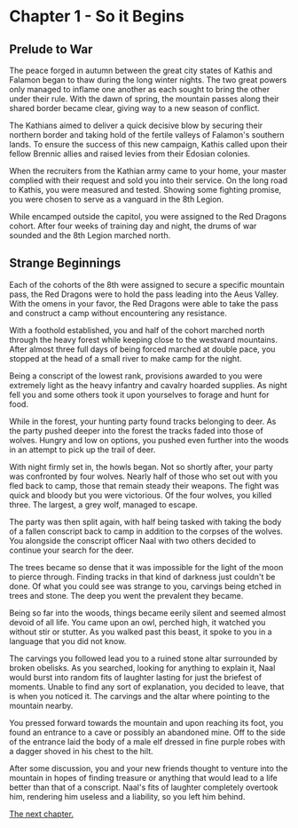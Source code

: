 # Chapter 1 - So it Begins

## Prelude to War

The peace forged in autumn between the great city states of Kathis and Falamon began to thaw during the long winter nights. The two great powers only managed to inflame one another as each sought to bring the other under their rule. With the dawn of spring, the mountain passes along their shared border became clear, giving way to a new season of conflict.

The Kathians aimed to deliver a quick decisive blow by securing their northern border and taking hold of the fertile valleys of Falamon's southern lands. To ensure the success of this new campaign, Kathis called upon their fellow Brennic allies and raised levies from their Edosian colonies.

When the recruiters from the Kathian army came to your home, your master complied with their request and sold you into their service. On the long road to Kathis, you were measured and tested. Showing some fighting promise, you were chosen to serve as a vanguard in the 8th Legion.

While encamped outside the capitol, you were assigned to the Red Dragons cohort. After four weeks of training day and night, the drums of war sounded and the 8th Legion marched north.

## Strange Beginnings

Each of the cohorts of the 8th were assigned to secure a specific mountain pass, the Red Dragons were to hold the pass leading into the Aeus Valley. With the omens in your favor, the Red Dragons were able to take the pass and construct a camp without encountering any resistance.

With a foothold established, you and half of the cohort marched north through the heavy forest while keeping close to the westward mountains. After almost three full days of being forced marched at double pace, you stopped at the head of a small river to make camp for the night.

Being a conscript of the lowest rank, provisions awarded to you were extremely light as the heavy infantry and cavalry hoarded supplies. As night fell you and some others took it upon yourselves to forage and hunt for food.

While in the forest, your hunting party found tracks belonging to deer. As the party pushed deeper into the forest the tracks faded into those of wolves. Hungry and low on options, you pushed even further into the woods in an attempt to pick up the trail of deer.

With night firmly set in, the howls began. Not so shortly after, your party was confronted by four wolves. Nearly half of those who set out with you fled back to camp, those that remain steady their weapons. The fight was quick and bloody but you were victorious. Of the four wolves, you killed three. The largest, a grey wolf, managed to escape.

The party was then split again, with half being tasked with taking the body of a fallen conscript back to camp in addition to the corpses of the wolves. You alongside the conscript officer Naal with two others decided to continue your search for the deer.

The trees became so dense that it was impossible for the light of the moon to pierce through. Finding tracks in that kind of darkness just couldn't be done. Of what you could see was strange to you, carvings being etched in trees and stone. The deep you went the prevalent they became.

Being so far into the woods, things became eerily silent and seemed almost devoid of all life. You came upon an owl, perched high, it watched you without stir or stutter. As you walked past this beast, it spoke to you in a language that you did not know.

The carvings you followed lead you to a ruined stone altar surrounded by broken obelisks. As you searched, looking for anything to explain it, Naal would burst into random fits of laughter lasting for just the briefest of moments. Unable to find any sort of explanation, you decided to leave, that is when you noticed it. The carvings and the altar where pointing to the mountain nearby.

You pressed forward towards the mountain and upon reaching its foot, you found an entrance to a cave or possibly an abandoned mine. Off to the side of the entrance laid the body of a male elf dressed in fine purple robes with a dagger shoved in his chest to the hilt.

After some discussion, you and your new friends thought to venture into the mountain in hopes of finding treasure or anything that would lead to a life better than that of a conscript. Naal's fits of laughter completely overtook him, rendering him useless and a liability, so you left him behind.

[The next chapter.](./chapter-02.md)
